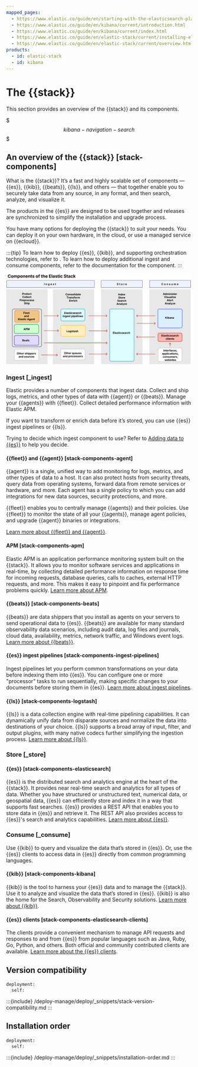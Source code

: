 ```yaml
---
mapped_pages:
  - https://www.elastic.co/guide/en/starting-with-the-elasticsearch-platform-and-its-solutions/current/stack-components.html
  - https://www.elastic.co/guide/en/kibana/current/introduction.html
  - https://www.elastic.co/guide/en/kibana/current/index.html
  - https://www.elastic.co/guide/en/elastic-stack/current/installing-elastic-stack.html
  - https://www.elastic.co/guide/en/elastic-stack/current/overview.html
products:
  - id: elastic-stack
  - id: kibana
---
```


# The {{stack}}

This section provides an overview of the {{stack}} and its components.

$$$kibana-navigation-search$$$

## An overview of the {{stack}} [stack-components]

What is the {{stack}}? It’s a fast and highly scalable set of components — {{es}}, {{kib}}, {{beats}}, {{ls}}, and others — that together enable you to securely take data from any source, in any format, and then search, analyze, and visualize it.

The products in the {{es}} are designed to be used together and releases are synchronized to simplify the installation and upgrade process.

You have many options for deploying the {{stack}} to suit your needs. You can deploy it on your own hardware, in the cloud, or use a managed service on {{ecloud}}.

:::{tip}
To learn how to deploy {{es}}, {{kib}}, and supporting orchestration technologies, refer to [](/deploy-manage/index.md). To learn how to deploy additional ingest and consume components, refer to the documentation for the component.
:::

![Components of the Elastic Stack](/get-started/images/stack-components-diagram.svg)

### Ingest [_ingest]

Elastic provides a number of components that ingest data. Collect and ship logs, metrics, and other types of data with {{agent}} or {{beats}}. Manage your {{agents}} with {{fleet}}. Collect detailed performance information with Elastic APM.

If you want to transform or enrich data before it’s stored, you can use {{es}} ingest pipelines or {{ls}}.

Trying to decide which ingest component to use? Refer to [Adding data to {{es}}](/manage-data/ingest.md) to help you decide.

#### {{fleet}} and {{agent}} [stack-components-agent]

{{agent}} is a single, unified way to add monitoring for logs, metrics, and other types of data to a host. It can also protect hosts from security threats, query data from operating systems, forward data from remote services or hardware, and more. Each agent has a single policy to which you can add integrations for new data sources, security protections, and more.

{{fleet}} enables you to centrally manage {{agents}} and their policies. Use {{fleet}} to monitor the state of all your {{agents}}, manage agent policies, and upgrade {{agent}} binaries or integrations.

[Learn more about {{fleet}} and {{agent}}](/reference/fleet/index.md).

#### APM [stack-components-apm]

Elastic APM is an application performance monitoring system built on the {{stack}}. It allows you to monitor software services and applications in real-time, by collecting detailed performance information on response time for incoming requests, database queries, calls to caches, external HTTP requests, and more. This makes it easy to pinpoint and fix performance problems quickly. [Learn more about APM](/solutions/observability/apm/index.md).

#### {{beats}} [stack-components-beats]

{{beats}} are data shippers that you install as agents on your servers to send operational data to {{es}}. {{beats}} are available for many standard observability data scenarios, including audit data, log files and journals, cloud data, availability, metrics, network traffic, and Windows event logs. [Learn more about {{beats}}](beats://reference/index.md).

#### {{es}} ingest pipelines [stack-components-ingest-pipelines]

Ingest pipelines let you perform common transformations on your data before indexing them into {{es}}. You can configure one or more "processor" tasks to run sequentially, making specific changes to your documents before storing them in {{es}}. [Learn more about ingest pipelines](/manage-data/ingest/transform-enrich/ingest-pipelines.md).

#### {{ls}} [stack-components-logstash]

{{ls}} is a data collection engine with real-time pipelining capabilities. It can dynamically unify data from disparate sources and normalize the data into destinations of your choice. {{ls}} supports a broad array of input, filter, and output plugins, with many native codecs further simplifying the ingestion process. [Learn more about {{ls}}](logstash://reference/index.md).


### Store [_store]

#### {{es}} [stack-components-elasticsearch]

{{es}} is the distributed search and analytics engine at the heart of the {{stack}}. It provides near real-time search and analytics for all types of data. Whether you have structured or unstructured text, numerical data, or geospatial data, {{es}} can efficiently store and index it in a way that supports fast searches. {{es}} provides a REST API that enables you to store data in {{es}} and retrieve it. The REST API also provides access to {{es}}'s search and analytics capabilities. [Learn more about {{es}}](/get-started/index.md).


### Consume [_consume]

Use {{kib}} to query and visualize the data that’s stored in {{es}}. Or, use the {{es}} clients to access data in {{es}} directly from common programming languages.

#### {{kib}} [stack-components-kibana]

{{kib}} is the tool to harness your {{es}} data and to manage the {{stack}}. Use it to analyze and visualize the data that’s stored in {{es}}. {{kib}} is also the home for the Search, Observability and Security solutions. [Learn more about {{kib}}](/explore-analyze/index.md).

#### {{es}} clients [stack-components-elasticsearch-clients]

The clients provide a convenient mechanism to manage API requests and responses to and from {{es}} from popular languages such as Java, Ruby, Go, Python, and others. Both official and community contributed clients are available. [Learn more about the {{es}} clients](/reference/elasticsearch-clients/index.md).

## Version compatibility
```{applies_to}
deployment:
  self:
```

:::{include} /deploy-manage/deploy/_snippets/stack-version-compatibility.md
:::

## Installation order
```{applies_to}
deployment:
  self:
```

:::{include} /deploy-manage/deploy/_snippets/installation-order.md
:::
